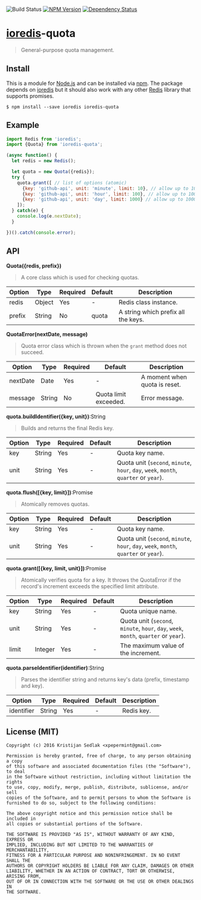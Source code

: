 ![Build Status](https://travis-ci.org/xpepermint/ioredis-quota.svg?branch=master)&nbsp;[![NPM Version](https://badge.fury.io/js/ioredis-quota.svg)](https://badge.fury.io/js/ioredis-quota)&nbsp;[![Dependency Status](https://gemnasium.com/xpepermint/ioredis-quota.svg)](https://gemnasium.com/xpepermint/ioredis-quota)

# [ioredis](https://github.com/luin/ioredis)-quota

> General-purpose quota management.

## Install

This is a module for [Node.js](http://nodejs.org) and can be installed via [npm](https://www.npmjs.com/package/ioredis-quota). The package depends on [ioredis](https://github.com/luin/ioredis) but it should also work with any other [Redis](http://redis.io) library that supports promises.

```
$ npm install --save ioredis ioredis-quota
```

## Example

```js
import Redis from 'ioredis';
import {Quota} from 'ioredis-quota';

(async function() {
  let redis = new Redis();

  let quota = new Quota({redis});
  try {
    quota.grant([ // list of options (atomic)
      {key: 'github-api', unit: 'minute', limit: 10}, // allow up to 10 grants per minute
      {key: 'github-api', unit: 'hour', limit: 100}, // allow up to 100 grants per hour
      {key: 'github-api', unit: 'day', limit: 1000} // allow up to 1000 grants per day
    ]);
  } catch(e) {
    console.log(e.nextDate);
  }

})().catch(console.error);
```

## API

**Quota({redis, prefix})**

> A core class which is used for checking quotas.

| Option | Type | Required | Default | Description
|--------|------|----------|---------|------------
| redis | Object | Yes | - | Redis class instance.
| prefix | String | No | quota | A string which prefix all the keys.

**QuotaError(nextDate, message)**

> Quota error class which is thrown when the `grant` method does not succeed.

| Option | Type | Required | Default | Description
|--------|------|----------|---------|------------
| nextDate | Date | Yes | - | A moment when quota is reset.
| message | String | No | Quota limit exceeded. | Error message.

**quota.buildIdentifier({key, unit})**:String
> Builds and returns the final Redis key.

| Option | Type | Required | Default | Description
|--------|------|----------|---------|------------
| key | String | Yes | - | Quota key name.
| unit | String | Yes | - | Quota unit (`second`, `minute`, `hour`, `day`, `week`, `month`, `quarter` or `year`).

**quota.flush([{key, limit}])**:Promise
> Atomically removes quotas.

| Option | Type | Required | Default | Description
|--------|------|----------|---------|------------
| key | String | Yes | - | Quota key name.
| unit | String | Yes | - | Quota unit (`second`, `minute`, `hour`, `day`, `week`, `month`, `quarter` or `year`).

**quota.grant([{key, limit, unit}])**:Promise

> Atomically verifies quota for a key. It throws the QuotaError if the record's increment exceeds the specified limit attribute.

| Option | Type | Required | Default | Description
|--------|------|----------|---------|------------
| key | String | Yes | - | Quota unique name.
| unit | String | Yes | - | Quota unit (`second`, `minute`, `hour`, `day`, `week`, `month`, `quarter` or `year`).
| limit | Integer | Yes | - | The maximum value of the increment.

**quota.parseIdentifier(identifier)**:String
> Parses the identifier string and returns key's data (prefix, timestamp and key).

| Option | Type | Required | Default | Description
|--------|------|----------|---------|------------
| identifier | String | Yes | - | Redis key.

## License (MIT)

```
Copyright (c) 2016 Kristijan Sedlak <xpepermint@gmail.com>

Permission is hereby granted, free of charge, to any person obtaining a copy
of this software and associated documentation files (the "Software"), to deal
in the Software without restriction, including without limitation the rights
to use, copy, modify, merge, publish, distribute, sublicense, and/or sell
copies of the Software, and to permit persons to whom the Software is
furnished to do so, subject to the following conditions:

The above copyright notice and this permission notice shall be included in
all copies or substantial portions of the Software.

THE SOFTWARE IS PROVIDED "AS IS", WITHOUT WARRANTY OF ANY KIND, EXPRESS OR
IMPLIED, INCLUDING BUT NOT LIMITED TO THE WARRANTIES OF MERCHANTABILITY,
FITNESS FOR A PARTICULAR PURPOSE AND NONINFRINGEMENT. IN NO EVENT SHALL THE
AUTHORS OR COPYRIGHT HOLDERS BE LIABLE FOR ANY CLAIM, DAMAGES OR OTHER
LIABILITY, WHETHER IN AN ACTION OF CONTRACT, TORT OR OTHERWISE, ARISING FROM,
OUT OF OR IN CONNECTION WITH THE SOFTWARE OR THE USE OR OTHER DEALINGS IN
THE SOFTWARE.
```
